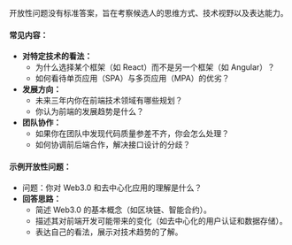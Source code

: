 开放性问题没有标准答案，旨在考察候选人的思维方式、技术视野以及表达能力。

#### 常见内容：

- **对特定技术的看法：**
    - 为什么选择某个框架（如 React）而不是另一个框架（如 Angular）？
    - 如何看待单页应用（SPA）与多页应用（MPA）的优劣？
- **发展方向：**
    - 未来三年内你在前端技术领域有哪些规划？
    - 你认为前端的发展趋势是什么？
- **团队协作：**
    - 如果你在团队中发现代码质量参差不齐，你会怎么处理？
    - 如何协调前后端合作，解决接口设计的分歧？
#### 示例开放性问题：

- 问题：你对 Web3.0 和去中心化应用的理解是什么？
- **回答思路：**
    - 简述 Web3.0 的基本概念（如区块链、智能合约）。
    - 描述其对前端开发可能带来的变化（如去中心化的用户认证和数据存储）。
    - 表达自己的看法，展示对技术趋势的了解。